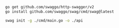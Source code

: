 
```bash
go get github.com/swaggo/http-swagger/v2
go install github.com/swaggo/swag/cmd/swag@latest
```

```bash
swag init -g ./cmd/main.go -o ./api
```